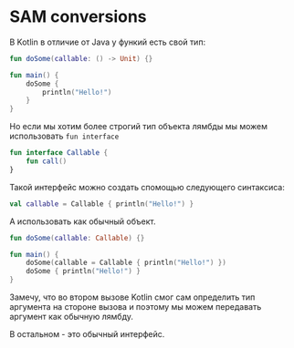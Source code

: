 # SAM conversions

В Kotlin в отличие от Java у функий есть свой тип:

```kotlin
fun doSome(callable: () -> Unit) {}

fun main() {
    doSome {
        println("Hello!")
    }
}
```

Но если мы хотим более строгий тип объекта лямбды мы можем использовать `fun interface`

```kotlin
fun interface Callable {
    fun call()
}
```

Такой интерфейс можно создать спомощью следующего синтаксиса:

```kotlin
val callable = Callable { println("Hello!") }
```

А использовать как обычный объект.

```kotlin
fun doSome(callable: Callable) {}

fun main() {
    doSome(callable = Callable { println("Hello!") })
    doSome { println("Hello!") }
}
```

Замечу, что во втором вызове Kotlin смог сам определить тип аргумента на стороне вызова и поэтому мы можем передавать
аргумент как обычную лямбду. 

В остальном - это обычный интерфейс.
